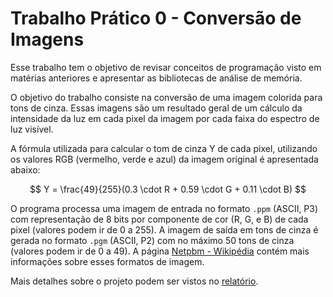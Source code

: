 # Trabalho Prático 0 - Conversão de Imagens

Esse trabalho tem o objetivo de revisar conceitos de programação visto em matérias anteriores e apresentar as bibliotecas de análise de memória.

O objetivo do trabalho consiste na conversão de uma imagem colorida para tons de cinza. Essas imagens são um resultado geral de um cálculo da intensidade da luz em cada pixel da imagem por cada faixa do espectro de luz visível.

A fórmula utilizada para calcular o tom de cinza Y de cada pixel, utilizando os valores RGB (vermelho, verde e azul) da imagem original é apresentada abaixo:

$$
	Y = \frac{49}{255}(0.3 \cdot R + 0.59 \cdot G + 0.11 \cdot B)
$$

O programa processa uma imagem de entrada no formato ``.ppm`` (ASCII, P3) com representação de 8 bits por componente de cor (R, G, e B) de cada pixel (valores podem ir de 0 a 255). A imagem de saída em tons de cinza é gerada no formato ``.pgm`` (ASCII, P2) com no máximo 50 tons de cinza (valores podem ir de 0 a 49). A página [Netpbm - Wikipédia](http://en.wikipedia.org/wiki/Netpbm_format) contém mais informações sobre esses formatos de imagem.

Mais detalhes sobre o projeto podem ser vistos no [relatório](relatorio.pdf).

